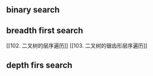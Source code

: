## binary search

## breadth first search

[[102. 二叉树的层序遍历]]
[[103. 二叉树的锯齿形层序遍历]]

## depth firs search